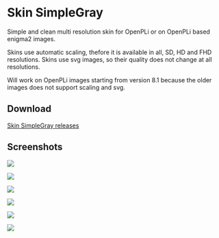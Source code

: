 Skin SimpleGray
=========
Simple and clean multi resolution skin for OpenPLi or on OpenPLi based enigma2 images.

Skins use automatic scaling, thefore it is available in all, SD, HD and FHD resolutions.
Skins use svg images, so their quality does not change at all resolutions.

Will work on OpenPLi images starting from version 8.1 because the older images does not support scaling and svg.


Download
-------
[Skin SimpleGray releases](https://github.com/Taapat/skin-SimpleGray/releases)

Screenshots
-------
![](https://user-images.githubusercontent.com/1623947/141681347-18e3b9e2-f8c2-4e37-8456-b2d513aac254.jpg)

![](https://user-images.githubusercontent.com/1623947/141681352-f5f7e848-0236-4dda-8c1d-b3f1b871cf88.jpg)

![](https://user-images.githubusercontent.com/1623947/141681376-eb147cf4-4f44-45db-b1d6-e68fee3c9edd.jpg)

![](https://user-images.githubusercontent.com/1623947/141681363-a34418aa-cd6c-4cb6-8160-5862364da561.jpg)

![](https://user-images.githubusercontent.com/1623947/141681368-99649942-0cd4-43b1-8257-a16435aaf3cf.jpg)

![](https://user-images.githubusercontent.com/1623947/141681380-7c3db634-3056-4e5a-8f58-17e84262c58c.jpg)
